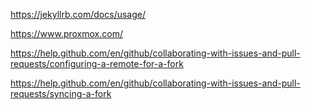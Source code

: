 https://jekyllrb.com/docs/usage/

https://www.proxmox.com/

https://help.github.com/en/github/collaborating-with-issues-and-pull-requests/configuring-a-remote-for-a-fork

https://help.github.com/en/github/collaborating-with-issues-and-pull-requests/syncing-a-fork